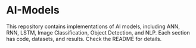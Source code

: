 # AI-Models
This repository contains implementations of AI models, including ANN, RNN, LSTM, Image Classification, Object Detection, and NLP. Each section has code, datasets, and results. Check the README for details.
